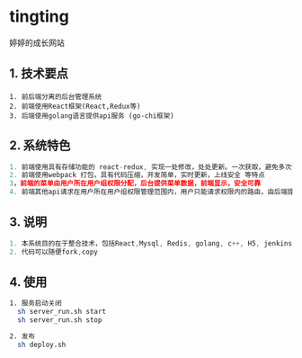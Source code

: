 # tingting
婷婷的成长网站

## 1. 技术要点
``` golang
1. 前后端分离的后台管理系统
2. 前端使用React框架(React,Redux等)
3. 后端使用golang语言提供api服务 (go-chi框架)
```

## 2. 系统特色

``` js
1. 前端使用具有存储功能的 react-redux, 实现一处修改，处处更新。一次获取，避免多次请求
2. 前端使用webpack 打包，具有代码压缩，开发简单，实时更新，上线安全 等特点
3，前端的菜单由用户所在用户组权限分配，后台提供菜单数据，前端显示，安全可靠
4. 前端其他api请求在用户所在用户组权限管理范围内，用户只能请求权限内的路由，由后端提供判断，安全可靠
```

## 3. 说明

``` js
1. 本系统目的在于整合技术，包括React,Mysql, Redis, golang, c++, H5, jenkins, docker, zookeeper 等
2. 代码可以随便fork,copy
```

## 4. 使用
``` sh
1. 服务启动关闭
  sh server_run.sh start
  sh server_run.sh stop

2. 发布
  sh deploy.sh
```
